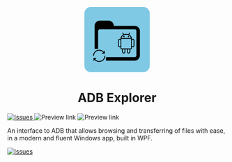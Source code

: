 <p align="center">
  <img alt="ADB Explorer Logo" src="icons/Store_icon_v2.png" width="150px" />
  <h1 align="center">ADB Explorer</h1>
</p>

<a href="https://github.com/Alex4SSB/ADB-Explorer/issues">
      <img alt="Issues" src="https://img.shields.io/github/issues/Alex4SSB/ADB-Explorer?color=0088ff" />
</a>
<a style="text-decoration:none" href="https://github.com/Alex4SSB/ADB-Explorer/releases/download/v0.7.5/ADB_Explorer_0.7.5_x64_installer.rar">
    <img src="https://img.shields.io/badge/x64_Installer-Download-purple.svg?style=flat-round" alt="Preview link" />
</a>
<a style="text-decoration:none" href="https://github.com/Alex4SSB/ADB-Explorer/releases/download/v0.7.5/ADB_Explorer_0.7.5_x64_self-contained_installer.rar">
    <img src="https://img.shields.io/badge/x64_Self_Contained_Installer-Download-purple.svg?style=flat-round" alt="Preview link" />
</a>

An interface to ADB that allows browsing and transferring of files with ease, in a modern and fluent Windows app, built in WPF.



<a href="https://www.microsoft.com/store/apps/9PPGN2WM50QB">
      <img alt="Issues" width=300px src="https://getbadgecdn.azureedge.net/images/English_LL.svg" />
</a>
